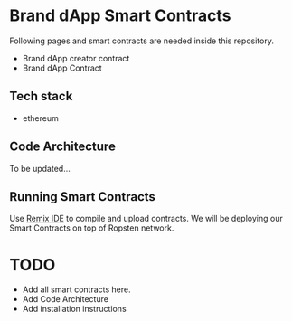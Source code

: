 # Brand dApp Smart Contracts

Following pages and smart contracts are needed inside this repository.

  - Brand dApp creator contract
  - Brand dApp Contract

## Tech stack
  - ethereum

## Code Architecture
To be updated...

## Running Smart Contracts
Use [Remix IDE](https://remix.ethereum.org/) to compile and upload contracts.
We will be deploying our Smart Contracts on top of Ropsten network.

# TODO
 - Add all smart contracts here.
 - Add Code Architecture
 - Add installation instructions
